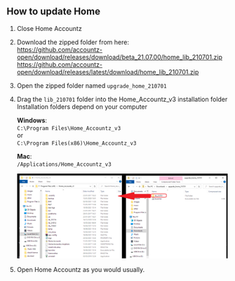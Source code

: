 ## How to update Home

1. Close Home Accountz
2. Download the zipped folder from here:    
   <https://github.com/accountz-open/download/releases/download/beta_21.07.00/home_lib_210701.zip>   
   <https://github.com/accountz-open/download/releases/latest/download/home_lib_210701.zip>
3. Open the zipped folder named `upgrade_home_210701`
4. Drag the `lib_210701` folder into the Home_Accountz_v3 installation folder    
   Installation folders depend on your computer    

    **Windows**:   
   `C:\Program Files\Home_Accountz_v3`  
    or   
    `C:\Program Files(x86)\Home_Accountz_v3`  
     
    **Mac**:    
    `/Applications/Home_Accountz_v3`

    ![manual-update](manual-update.png)

5. Open Home Accountz as you would usually.

